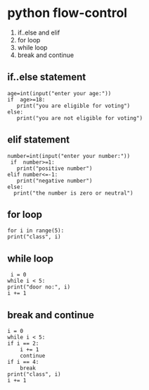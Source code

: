 # python flow-control
 1. if..else and elif 
 2. for loop
 3. while loop
 4. break and continue
  
## if..else statement
    age=int(input("enter your age:"))
    if  age>=18:
       print("you are eligible for voting")
    else:
       print("you are not eligible for voting")

## elif statement
    number=int(input("enter your number:"))
     if  number>=1:
       print("positive number")
    elif number<=-1:
       print("negative number")
    else:
      print("the number is zero or neutral")
## for loop
    for i in range(5):
    print("class", i)
## while loop
     i = 0
    while i < 5:
    print("door no:", i)
    i += 1              
## break and continue
    i = 0
    while i < 5:
    if i == 2:
        i += 1
        continue  
    if i == 4:
        break  
    print("class", i)
    i += 1

   
 
   